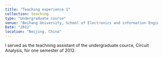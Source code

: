 ```yaml
---
title: "Teaching experience 1"
collection: teaching
type: "Undergraduate course"
venue: "Beihang University, School of Electronics and information Engineering"
Date: "2012"
location: "Beijing, China"
---
```


I served as the teachning assistant of the undergraduate cource, Circuit Analysis, for one semester of 2012.

